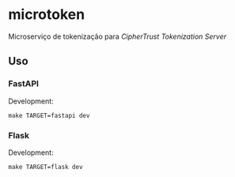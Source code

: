 # microtoken

Microserviço de tokenização para *CipherTrust Tokenization Server*


## Uso

### FastAPI

Development:

```console
make TARGET=fastapi dev
```

### Flask

Development:

```console
make TARGET=flask dev
```
